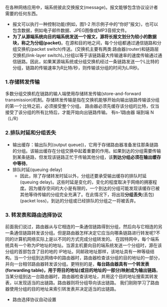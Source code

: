 在各种网络应用中，端系统彼此交换报文(message)。报文能够包含协议设计者需要的任何东西。
- 报文可以执行一种控制功能(例如，图1-2 所示例子中的“你好”报文)，也可以包含数据，例如电子邮件数据、JPEG图像或MP3音频文件。
- **为了从源端系统向目的端系统发送一个报文，源将长报文划分为较小的数据块，称之为分组(packet)**。在源和目的地之间，每个分组都通过通信链路和分组交换机(packet switch)传送。(交换机主要有两类:路由器(router)和链路层交换机(link-layer switch)。)分组以等于该链路最大传输速率的速度传输通过通信链路。因此，如果某源端系统或分组交换机经过一条链路发送一个L比特的分组，链路的传输速率为R比特/秒，则传输该分组的时间为L/R秒。
### 1.存储转发传输
多数分组交换机在链路的输人端使用存储转发传输(store-and-forward transmission)机制。存储转发传输是指在交换机能够开始向输出链路传输该分组的第一个比特之前，必须接受整个分组。
路由器必须先缓存该分组的比特，仅当接受了该分组的所有比特后，才能开始向出链路传输。
有n-1路由器
端到端 N（L/R）

### 2.排队时延和分组丢失
- 输出缓存：输出队列(output queue))，它用于存储路由器准备发往那条链路的分组。该输出缓存在分组交换中起着重要的作用。如果到达的分组需要传输到某条链路，但发现该链路正忙于传输其他分组，该**到达分组必须在输出缓存中等待**。
- 排队时延(queuing delay)
	- 因此，除了存储转发时延以外，分组还要承受输出缓存的排队时延(queuing delay)。这些时延是变化的，变化的程度取决于网络的拥塞程度。因为缓存空间的大小是有限的，一个到达的分组可能发现该缓存已被其他等待传输的分组完全充满了。在此情况下，将出现**分组丢失**(丢包)(packet loss)，到达的分组或已经排队的分组之一将被丢弃。
### 3. 转发表和路由选择协议
前面我们说过，路由器从与它相连的一条通信链路得到分组，然后向与它相连的另一条通信链路转发该分组。但是路由器怎样决定它应当向哪条链路进行转发呢?不同的计算机网络实际上是以不同的方式完成分组转发的。
在因特网中，每个端系统具有一个称为IP地址的地址。当源主机要向目的端系统发送一个分组时，源在该分组的首部包含了目的地的 IP地址。同邮政地址那样，该地址具有一种等级结构。当一个分组到达网络中的路由器时，路由器检查该分组的目的地址的一部分，并向一台相邻路由器转发该分组。更特别的是，**每台路由器具有一个转发表(forwarding table)，用于将目的地址(或目的地址的一部分)映射成为输出链路**。当某分组到达一台路由器时，路由器检查该地址，并用这个目的地址搜索其转发表，以发现适当的出链路。路由器则将分组导向该出链路。
我们刚刚学习了路由器使用分组的目的地址来索引转发表并决定适当的出链路。
- 路由选择协议自动设置
